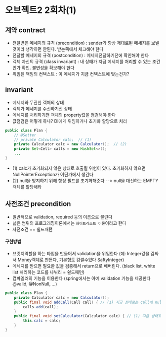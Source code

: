 # 오브젝트2 2회차(1)

## 계약 contract
- 전달받은 메세지의 규격 (precondition) : sender가 항상 제대로된 메세지를 보낼 것이라 생각하면 안된다. 받는쪽에서 체크해야 한다
- 전달할 메세지의 규격 (postcondition) : 메세지전달하기전에 확인해야 한다
- 객체 자신의 규격 (class invariant) : 내 상태가 지금 메세지를 처리할 수 있는 조건인가 확인. 불변성을 확보해야 한다
- 위임된 책임의 컨텍스트 : 이 메세지가 지금 컨텍스트에 맞는건가?

## invariant
- 메세지와 무관한 객체의 상태
- 객체가 메세지를 수신하기전 상태
- 메세지를 처리하기전 객체의 property값을 점검해야 한다
- 값점검은 어떻게 하나? DI에게 위임하거나 초기화 할당으로 처리

```java
public class Plan {
    // @Setter
    // private Calculator calc;  // (1)
    private Calculator calc = new Calculator();  // (2)
    private Set<Cell> calls = new HashSet<>();
    ...
}
```
- (1) calc가 초기화되지 않은 상태로 호출될 위험이 있다. 초기화하지 않으면 NullPointerException가 어딘가에서 생긴다
- (2) null을 방지하기 위해 항상 필드를 초기화해준다 --> null을 대신하는 EMPTY객체를 할당해라

## 사전조건 precondition
- 일반적으로 validation, required 등의 이름으로 불린다
- 넓은 범위의 프로그래밍이론에서는 `화이트리스트 이론`이라고 한다
- 사전조건 == 쉴드패턴

#### 구현방법
- 브릿지역할을 하는 타입을 만들어서 validation을 위임한다 (예: Integer값을 감싸서 Money객체로 만든다, 기본형도 감쌀수있다 SaftyInteger)
- 메세지를 받으면 필요한 값을 검증해서 return으로 빼버린다. (black list, white list 처리하는 코드를 나눠리 = 쉴드패턴)
- 컴파일러의 기능을 이용한다 (spring에서는 아예 validation 기능을 제공한다 @valid, @NonNull, ...)
```java
public class Plan {
    private Calculator calc = new Calculator();
    public final void addCall(Call call) { // (1) 지금 상태로는 call에 null이 들어올수있다
        calls.add(call);
    }
    public final void setCalculator(Calculator calc) { // (1) 지금 상태로는 calc에 null이 들어올수있다
        this.calc = calc;
    }
}
```
